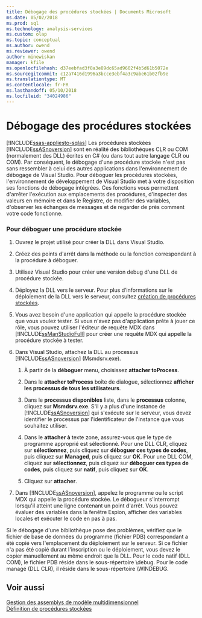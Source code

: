 ```yaml
---
title: Débogage des procédures stockées | Documents Microsoft
ms.date: 05/02/2018
ms.prod: sql
ms.technology: analysis-services
ms.custom: olap
ms.topic: conceptual
ms.author: owend
ms.reviewer: owend
author: minewiskan
manager: kfile
ms.openlocfilehash: d37eebfad3f8a3e89dc65ad9602f4b5d61b5072e
ms.sourcegitcommit: c12a7416d1996a3bcce3ebf4a3c9abe61b02fb9e
ms.translationtype: MT
ms.contentlocale: fr-FR
ms.lasthandoff: 05/10/2018
ms.locfileid: "34024986"
---
```

# <a name="debugging-stored-procedures"></a>Débogage des procédures stockées
[!INCLUDE[ssas-appliesto-sqlas](../../includes/ssas-appliesto-sqlas.md)]
  Les procédures stockées [!INCLUDE[ssASnoversion](../../includes/ssasnoversion-md.md)] sont en réalité des bibliothèques CLR ou COM (normalement des DLL) écrites en C# (ou dans tout autre langage CLR ou COM). Par conséquent, le débogage d'une procédure stockée n'est pas sans ressembler à celui des autres applications dans l'environnement de débogage de Visual Studio. Pour déboguer les procédures stockées, l'environnement de développement de Visual Studio met à votre disposition ses fonctions de débogage intégrées. Ces fonctions vous permettent d'arrêter l'exécution aux emplacements des procédures, d'inspecter des valeurs en mémoire et dans le Registre, de modifier des variables, d'observer les échanges de messages et de regarder de près comment votre code fonctionne.  
  
### <a name="to-debug-a-stored-procedure"></a>Pour déboguer une procédure stockée  
  
1.  Ouvrez le projet utilisé pour créer la DLL dans Visual Studio.  
  
2.  Créez des points d'arrêt dans la méthode ou la fonction correspondant à la procédure à déboguer.  
  
3.  Utilisez Visual Studio pour créer une version debug d'une DLL de procédure stockée.  
  
4.  Déployez la DLL vers le serveur. Pour plus d’informations sur le déploiement de la DLL vers le serveur, consultez [création de procédures stockées](../../analysis-services/multidimensional-models-extending-olap-stored-procedures/creating-stored-procedures.md).  
  
5.  Vous avez besoin d'une application qui appelle la procédure stockée que vous voulez tester. Si vous n'avez pas d'application prête à jouer ce rôle, vous pouvez utiliser l'éditeur de requête MDX dans [!INCLUDE[ssManStudioFull](../../includes/ssmanstudiofull-md.md)] pour créer une requête MDX qui appelle la procédure stockée à tester.  
  
6.  Dans Visual Studio, attachez la DLL au processus [!INCLUDE[ssASnoversion](../../includes/ssasnoversion-md.md)] (Msmdsrv.exe).  
  
    1.  À partir de la **déboguer** menu, choisissez **attacher toProcess**.  
  
    2.  Dans le **attacher toProcess** boîte de dialogue, sélectionnez **afficher les processus de tous les utilisateurs**.  
  
    3.  Dans le **processus disponibles** liste, dans le **processus** colonne, cliquez sur **Msmdsrv.exe**. S'il y a plus d'une instance de [!INCLUDE[ssASnoversion](../../includes/ssasnoversion-md.md)] qui s'exécute sur le serveur, vous devez identifier le processus par l'identificateur de l'instance que vous souhaitez utiliser.  
  
    4.  Dans le **attacher à** texte zone, assurez-vous que le type de programme approprié est sélectionné. Pour une DLL CLR, cliquez sur **sélectionnez**, puis cliquez sur **déboguer ces types de codes**, puis cliquez sur **Managed**, puis cliquez sur **OK**. Pour une DLL COM, cliquez sur **sélectionnez**, puis cliquez sur **déboguer ces types de codes**, puis cliquez sur **natif**, puis cliquez sur **OK**.  
  
    5.  Cliquez sur **attacher**.  
  
7.  Dans [!INCLUDE[ssASnoversion](../../includes/ssasnoversion-md.md)], appelez le programme ou le script MDX qui appelle la procédure stockée. Le débogueur s'interrompt lorsqu'il atteint une ligne contenant un point d'arrêt. Vous pouvez évaluer des variables dans la fenêtre Espion, afficher des variables locales et exécuter le code en pas à pas.  
  
 Si le débogage d'une bibliothèque pose des problèmes, vérifiez que le fichier de base de données du programme (fichier PDB) correspondant a été copié vers l'emplacement du déploiement sur le serveur. Si ce fichier n'a pas été copié durant l'inscription ou le déploiement, vous devez le copier manuellement au même endroit que la DLL. Pour le code natif (DLL COM), le fichier PDB réside dans le sous-répertoire \debug. Pour le code managé (DLL CLR), il réside dans le sous-répertoire \WINDEBUG.  
  
## <a name="see-also"></a>Voir aussi  
 [Gestion des assemblys de modèle multidimensionnel](../../analysis-services/multidimensional-models/multidimensional-model-assemblies-management.md)   
 [Définition de procédures stockées](../../analysis-services/multidimensional-models-extending-olap-stored-procedures/defining-stored-procedures.md)  
  
  

